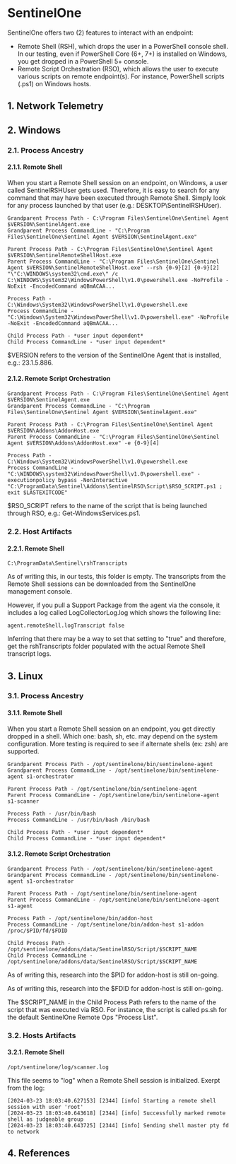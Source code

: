 # SentinelOne

SentinelOne offers two (2) features to interact with an endpoint:
* Remote Shell (RSH), which drops the user in a PowerShell console shell. In our testing, even if PowerShell Core (6+, 7+) is installed on Windows, you get dropped in a PowerShell 5+ console.
* Remote Script Orchestration (RSO), which allows the user to execute various scripts on remote endpoint(s). For instance, PowerShell scripts (.ps1) on Windows hosts.

## 1. Network Telemetry

## 2. Windows
### 2.1. Process Ancestry
#### 2.1.1. Remote Shell

When you start a Remote Shell session on an endpoint, on Windows, a user called SentinelRSHUser gets used. Therefore, it is easy to search for any command that may have been executed through Remote Shell. Simply look for any process launched by that user (e.g.: DESKTOP\SentinelRSHUser).
```
Grandparent Process Path - C:\Program Files\SentinelOne\Sentinel Agent $VERSION\SentinelAgent.exe
Grandparent Process CommandLine - "C:\Program Files\SentinelOne\Sentinel Agent $VERSION\SentinelAgent.exe"

Parent Process Path - C:\Program Files\SentinelOne\Sentinel Agent $VERSION\SentinelRemoteShellHost.exe
Parent Process CommandLine - "C:\Program Files\SentinelOne\Sentinel Agent $VERSION\SentinelRemoteShellHost.exe" --rsh {0-9}[2] {0-9}[2] "\"C:\WINDOWS\system32\cmd.exe\" /c C:\WINDOWS\System32\WindowsPowerShell\v1.0\powershell.exe -NoProfile -NoExit -EncodedCommand aQBmACAA...

Process Path - C:\Windows\System32\WindowsPowerShell\v1.0\powershell.exe
Process CommandLine - "C:\Windows\System32\WindowsPowerShell\v1.0\powershell.exe" -NoProfile -NoExit -EncodedCommand aQBmACAA...

Child Process Path - *user input dependent*
Child Process CommandLine - *user input dependent*
```
$VERSION refers to the version of the SentinelOne Agent that is installed, e.g.: 23.1.5.886.

#### 2.1.2. Remote Script Orchestration
```
Grandparent Process Path - C:\Program Files\SentinelOne\Sentinel Agent $VERSION\SentinelAgent.exe
Grandparent Process CommandLine - "C:\Program Files\SentinelOne\Sentinel Agent $VERSION\SentinelAgent.exe"

Parent Process Path - C:\Program Files\SentinelOne\Sentinel Agent $VERSION\Addons\AddonHost.exe
Parent Process CommandLine - "C:\Program Files\SentinelOne\Sentinel Agent $VERSION\Addons\AddonHost.exe" -e {0-9}[4]

Process Path - C:\Windows\System32\WindowsPowerShell\v1.0\powershell.exe
Process CommandLine - "C:\WINDOWS\system32\WindowsPowerShell\v1.0\powershell.exe" -executionpolicy bypass -NonInteractive "C:\ProgramData\Sentinel\Addons\SentinelRSO\Script\$RSO_SCRIPT.ps1 ; exit $LASTEXITCODE"
```
$RSO_SCRIPT refers to the name of the script that is being launched through RSO, e.g.: Get-WindowsServices.ps1.

### 2.2. Host Artifacts
#### 2.2.1. Remote Shell
```
C:\ProgramData\Sentinel\rshTranscripts
```
As of writing this, in our tests, this folder is empty. The transcripts from the Remote Shell sessions can be downloaded from the SentinelOne management console.

However, if you pull a Support Package from the agent via the console, it includes a log called LogCollectorLog.log which shows the following line:
```
agent.remoteShell.logTranscript false
```
Inferring that there may be a way to set that setting to "true" and therefore, get the rshTranscripts folder populated with the actual Remote Shell transcript logs.

## 3. Linux
### 3.1. Process Ancestry
#### 3.1.1. Remote Shell

When you start a Remote Shell session on an endpoint, you get directly dropped in a shell. Which one: bash, sh, etc. may depend on the system configuration. More testing is required to see if alternate shells (ex: zsh) are supported.
```
Grandparent Process Path - /opt/sentinelone/bin/sentinelone-agent
Grandparent Process CommandLine - /opt/sentinelone/bin/sentinelone-agent s1-orchestrator

Parent Process Path - /opt/sentinelone/bin/sentinelone-agent
Parent Process CommandLine - /opt/sentinelone/bin/sentinelone-agent s1-scanner

Process Path - /usr/bin/bash
Process CommandLine - /usr/bin/bash /bin/bash

Child Process Path - *user input dependent*
Child Process CommandLine - *user input dependent*
```

#### 3.1.2. Remote Script Orchestration
```
Grandparent Process Path - /opt/sentinelone/bin/sentinelone-agent
Grandparent Process CommandLine - /opt/sentinelone/bin/sentinelone-agent s1-orchestrator

Parent Process Path - /opt/sentinelone/bin/sentinelone-agent
Parent Process CommandLine - /opt/sentinelone/bin/sentinelone-agent s1-agent

Process Path - /opt/sentinelone/bin/addon-host
Process CommandLine - /opt/sentinelone/bin/addon-host s1-addon /proc/$PID/fd/$FDID

Child Process Path - /opt/sentinelone/addons/data/SentinelRSO/Script/$SCRIPT_NAME
Child Process CommandLine - /opt/sentinelone/addons/data/SentinelRSO/Script/$SCRIPT_NAME
```
As of writing this, research into the $PID for addon-host is still on-going.

As of writing this, research into the $FDID for addon-host is still on-going.

The $SCRIPT_NAME in the Child Process Path refers to the name of the script that was executed via RSO. For instance, the script is called ps.sh for the default SentinelOne Remote Ops "Process List".

### 3.2. Hosts Artifacts
#### 3.2.1. Remote Shell

```
/opt/sentinelone/log/scanner.log
```
This file seems to "log" when a Remote Shell session is initialized. Exerpt from the log:
```
[2024-03-23 18:03:40.627153] [2344] [info] Starting a remote shell session with user 'root'
[2024-03-23 18:03:40.643618] [2344] [info] Successfully marked remote shell as judgeable group
[2024-03-23 18:03:40.643725] [2344] [info] Sending shell master pty fd to network
```

## 4. References
